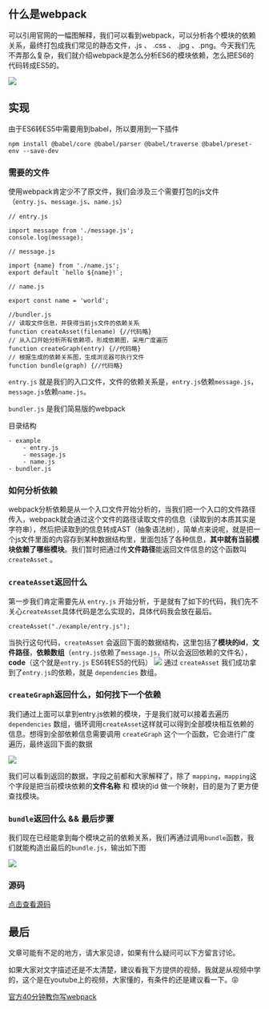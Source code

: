 ## 什么是webpack
可以引用官网的一幅图解释，我们可以看到webpack，可以分析各个模块的依赖关系，最终打包成我们常见的静态文件，.js 、 .css 、 .jpg 、.png。今天我们先不弄那么复杂，我们就介绍webpack是怎么分析ES6的模块依赖，怎么把ES6的代码转成ES5的。

![](https://user-gold-cdn.xitu.io/2019/3/2/1693ed9df7905766?w=2124&h=928&f=png&s=153846)

## 实现
由于ES6转ES5中需要用到babel，所以要用到一下插件

`npm install @babel/core @babel/parser @babel/traverse @babel/preset-env --save-dev`
### 需要的文件
使用webpack肯定少不了原文件，我们会涉及三个需要打包的js文件（`entry.js`、`message.js`、`name.js`）

```
// entry.js

import message from './message.js';
console.log(message);
```
```
// message.js

import {name} from './name.js';
export default `hello ${name}!`;
```
```
// name.js

export const name = 'world';
```
``` 
//bundler.js 
// 读取文件信息，并获得当前js文件的依赖关系
function createAsset(filename) {//代码略}
// 从入口开始分析所有依赖项，形成依赖图，采用广度遍历
function createGraph(entry) {//代码略}
// 根据生成的依赖关系图，生成浏览器可执行文件
function bundle(graph) {//代码略}
```
`entry.js` 就是我们的入口文件，文件的依赖关系是，`entry.js`依赖`message.js`，`message.js`依赖`name.js`。

`bundler.js` 是我们简易版的webpack


目录结构
```
- example
    - entry.js
    - message.js
    - name.js
- bundler.js
```

### 如何分析依赖
webpack分析依赖是从一个入口文件开始分析的，当我们把一个入口的文件路径传入，webpack就会通过这个文件的路径读取文件的信息（读取到的本质其实是字符串），然后把读取到的信息转成AST（抽象语法树），简单点来说呢，就是把一个js文件里面的内容存到某种数据结构里，里面包括了各种信息，**其中就有当前模块依赖了哪些模块**。我们暂时把通过传**文件路径**能返回文件信息的这个函数叫 `createAsset` 。

### `createAsset`返回什么
第一步我们肯定需要先从 `entry.js` 开始分析，于是就有了如下的代码，我们先不关心`createAsset`具体代码是怎么实现的，具体代码我会放在最后。
```
createAsset("./example/entry.js");
```
当执行这句代码，`createAsset` 会返回下面的数据结构，这里包括了**模块的id**，**文件路径**，**依赖数组**（`entry.js`依赖了`message.js`，所以会返回依赖的文件名），**code**（这个就是`entry.js` ES6转ES5的代码）
![](https://user-gold-cdn.xitu.io/2019/3/2/1693eee846b82ac0?w=1482&h=560&f=png&s=101080)
通过 `createAsset` 我们成功拿到了`entry.js`的依赖，就是 `dependencies` 数组。

### `createGraph`返回什么，如何找下一个依赖
我们通过上面可以拿到entry.js依赖的模块，于是我们就可以接着去遍历`dependencies` 数组，循环调用`createAsset`这样就可以得到全部模块相互依赖的信息。想得到全部依赖信息需要调用 `createGraph` 这个一个函数，它会进行广度遍历，最终返回下面的数据

![](https://user-images.githubusercontent.com/15076030/53696618-e8055b80-3e03-11e9-82b6-83b81f5cd82a.png)

我们可以看到返回的数据，字段之前都和大家解释了，除了 `mapping`，`mapping`这个字段是把当前模块依赖的**文件名称** 和 模块的id 做一个映射，目的是为了更方便查找模块。

### `bundle`返回什么 && 最后步骤
我们现在已经能拿到每个模块之前的依赖关系，我们再通过调用`bundle`函数，我们就能构造出最后的`bundle.js`，输出如下图

![](https://user-images.githubusercontent.com/15076030/53690721-1efb5300-3dab-11e9-9f9b-b4ef4c0691da.png)


### 源码
[点击查看源码](https://github.com/dykily/simple_webpack/blob/master/bundler.js)
## 最后
文章可能有不足的地方，请大家见谅，如果有什么疑问可以下方留言讨论。

如果大家对文字描述还是不太清楚，建议看我下方提供的视频，我就是从视频中学的，这个是在youtube上的视频，大家懂的，有条件的还是建议看一下。😝

[官方40分钟教你写webpack](https://www.youtube.com/watch?v=Gc9-7PBqOC8&list=LLHK1mTHpwrUeYgF5gu-Kd4g)
